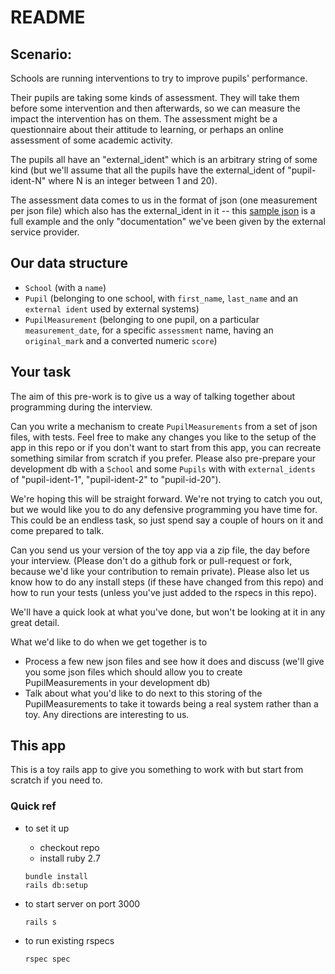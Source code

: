 # README

## Scenario:
Schools are running interventions to try to improve pupils' performance.

Their pupils are taking some kinds of assessment. They will take them before some intervention and then afterwards, so
we can measure the impact the intervention has on them. The assessment might be a questionnaire about their attitude
to learning, or perhaps an online assessment of some academic activity.

The pupils all have an "external_ident" which is an arbitrary string of some kind (but we'll assume that all the pupils have the external_ident of "pupil-ident-N" where N is an integer between 1 and 20).

The assessment data comes to us in the format of json (one measurement per json file) which also has the external_ident in it -- this [sample json](./sample.json) is a full example and the only "documentation" we've been given by the external service provider.

## Our data structure

* `School` (with a `name`)
* `Pupil` (belonging to one school, with `first_name`, `last_name` and an `external ident` used by external systems)
* `PupilMeasurement` (belonging to one pupil, on a particular `measurement_date`, for a specific `assessment` name, having an `original_mark` and a converted numeric `score`)


## Your task

The aim of this pre-work is to give us a way of talking together about programming during the interview.

Can you write a mechanism to create `PupilMeasurements` from a set of json files, with tests.
Feel free to make any changes you like to the setup of the app in this repo or if you don't want to start from this app, you can recreate something similar from scratch if you prefer.
Please also pre-prepare your development db with a `School` and some `Pupils` with with `external_idents` of "pupil-ident-1", "pupil-ident-2" to "pupil-id-20").

We're hoping this will be straight forward. We're not trying to catch you out, but we would like you to do any defensive programming you have time for. This could be an endless task, so just spend say a couple of hours on it and come prepared to talk.

Can you send us your version of the toy app via a zip file, the day before your interview. (Please don't do a github fork or pull-request or fork, because we'd like your contribution to remain private). Please also let us know how to do any install steps (if these have changed from this repo) and how to run your tests (unless you've just added to the rspecs in this repo).

We'll have a quick look at what you've done, but won't be looking at it in any great detail.

What we'd like to do when we get together is to

* Process a few new json files and see how it does and discuss (we'll give you some json files which should allow you to create PupilMeasurements in your development db)
* Talk about what you'd like to do next to this storing of the PupilMeasurements to take it towards being a real system rather than a toy. Any directions are interesting to us.

## This app

This is a toy rails app to give you something to work with but start from scratch if you need to. 


### Quick ref

* to set it up
  * checkout repo
  * install ruby 2.7

  ```shell
  bundle install
  rails db:setup
  ```

* to start server on port 3000

  ```shell
  rails s
  ```

* to run existing rspecs

  ```shell
  rspec spec
  ```
